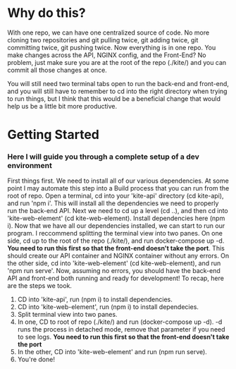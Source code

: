 # Why do this?

With one repo, we can have one centralized source of code. No more cloning two repositories and git pulling twice, git adding twice, git committing twice, git pushing twice. Now everything is in one repo. You make changes across the API, NGINX config, and the Front-End? No problem, just make sure you are at the root of the repo (./kite/) and you can commit all those changes at once.

You will still need two terminal tabs open to run the back-end and front-end, and you will still have to remember to cd into the right directory when trying to run things, but I think that this would be a beneficial change that would help us be a little bit more productive.

# Getting Started

### Here I will guide you through a complete setup of a dev environment

First  things first. We need to install all of our various dependencies. At some point I may automate this step into a Build process that you can run from the root of repo. Open a terminal, cd into your 'kite-api' directory (cd kite-api), and run 'npm i'. This will install all the dependencies we need to properly run the back-end API. Next we need to cd up a level (cd ..), and then cd into 'kite-web-element' (cd kite-web-element). Install dependencies here (npm i). Now that we have all our dependencies installed, we can start to run our program. I reccommend splitting the terminal view into two panes. On one side, cd up to the root of the repo (./kite/), and run docker-compose up -d. **You need to run this first so that the front-end doesn't take the port**. This should create our API container and NGINX container without any errors. On the other side, cd into 'kite-web-element' (cd kite-web-element), and run 'npm run serve'. Now, assuming no errors, you should have the back-end API and front-end both running and ready for development! To recap, here are the steps we took.

1. CD into 'kite-api', run (npm i) to install dependencies.
2. CD into 'kite-web-element', run (npm i) to install dependecies.
3. Split terminal view into two panes.
4. In one, CD to root of repo (./kite/) and run (docker-compose up -d). -d runs the process in detached mode, remove that parameter if you need to see logs.  **You need to run this first so that the front-end doesn't take the port**
5. In the other, CD into 'kite-web-element' and run (npm run serve).
6. You're done!
